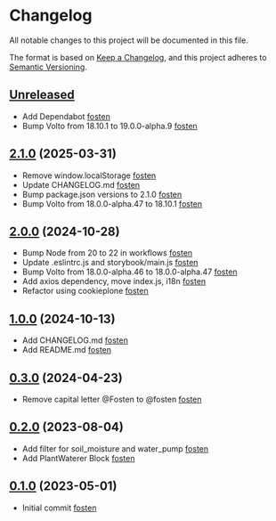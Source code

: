 # Changelog

All notable changes to this project will be documented in this file.

The format is based on [Keep a Changelog](https://keepachangelog.com/en/1.0.0/),
and this project adheres to [Semantic Versioning](https://semver.org/spec/v2.0.0.html).

<!-- You should *NOT* be adding new change log entries to this file.
     You should create a file in the news directory instead.
     For helpful instructions, please see:
     https://6.docs.plone.org/volto/developer-guidelines/contributing.html#create-a-pull-request
-->

<!-- towncrier release notes start -->

## [Unreleased]

- Add Dependabot [fosten]
- Bump Volto from 18.10.1 to 19.0.0-alpha.9 [fosten]

## [2.1.0] (2025-03-31)

- Remove window.localStorage [fosten]
- Update CHANGELOG.md [fosten]
- Bump package.json versions to 2.1.0 [fosten]
- Bump Volto from 18.0.0-alpha.47 to 18.10.1 [fosten]

## [2.0.0] (2024-10-28)

- Bump Node from 20 to 22 in workflows [fosten]
- Update .eslintrc.js and storybook/main.js [fosten]
- Bump Volto from 18.0.0-alpha.46 to 18.0.0-alpha.47 [fosten]
- Add axios dependency, move index.js, i18n [fosten]
- Refactor using cookieplone [fosten]

## [1.0.0] (2024-10-13)

- Add CHANGELOG.md [fosten]
- Add README.md [fosten]

## [0.3.0] (2024-04-23)

- Remove capital letter @Fosten to @fosten [fosten]

## [0.2.0] (2023-08-04)

- Add filter for soil_moisture and water_pump [fosten]
- Add PlantWaterer Block [fosten]

## [0.1.0] (2023-05-01)

- Initial commit [fosten]

[Unreleased]: https://github.com/Fosten/volto-home-assistant/compare/2.1.0...main
[2.1.0]: https://github.com/Fosten/volto-home-assistant/releases/tag/2.1.0
[2.0.0]: https://github.com/Fosten/volto-home-assistant/releases/tag/2.0.0
[1.0.0]: https://github.com/Fosten/volto-home-assistant/releases/tag/1.0.0
[0.3.0]: https://github.com/Fosten/volto-home-assistant/releases/tag/0.3.0
[0.2.0]: https://github.com/Fosten/volto-home-assistant/releases/tag/0.2.0
[0.1.0]: https://github.com/Fosten/volto-home-assistant/releases/tag/0.1.0
[fosten]: https://github.com/Fosten
